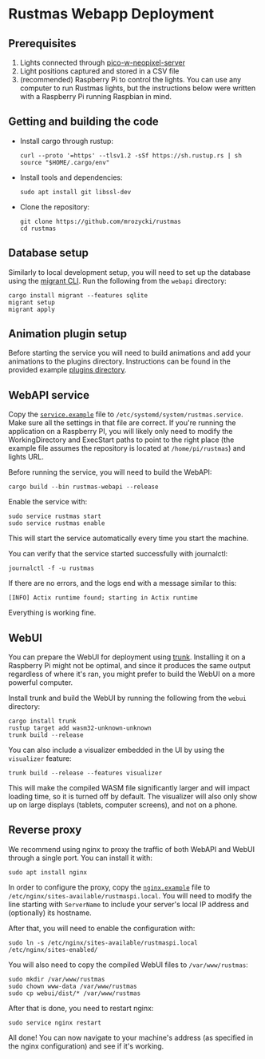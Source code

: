 Rustmas Webapp Deployment
=========================

Prerequisites
-------------

1. Lights connected through [pico-w-neopixel-server](http://github.com/krzmaz/pico-w-neopixel-server)
2. Light positions captured and stored in a CSV file
3. (recommended) Raspberry Pi to control the lights. You can use any computer to run Rustmas lights,
   but the instructions below were written with a Raspberry Pi running Raspbian in mind.

Getting and building the code
-----------------------------

* Install cargo through rustup:
  ```
  curl --proto '=https' --tlsv1.2 -sSf https://sh.rustup.rs | sh
  source "$HOME/.cargo/env"
  ```

* Install tools and dependencies:
  ```
  sudo apt install git libssl-dev
  ```

* Clone the repository:
  ```
  git clone https://github.com/mrozycki/rustmas
  cd rustmas
  ```

Database setup
--------------

Similarly to local development setup, you will need to set up the database using
the [migrant CLI](https://crates.io/crates/migrant). Run the following from the `webapi` directory:

```
cargo install migrant --features sqlite
migrant setup
migrant apply
```

Animation plugin setup
----------------------

Before starting the service you will need to build animations and add your animations
to the plugins directory. Instructions can be found in the provided example [plugins directory](../plugins/README.md).


WebAPI service
--------------

Copy the [`service.example`](deployment/service.example) file to `/etc/systemd/system/rustmas.service`.
Make sure all the settings in that file are correct. If you're running the application on
a Raspberry PI, you will likely only need to modify the WorkingDirectory and ExecStart paths to
point to the right place (the example file assumes the repository is located at `/home/pi/rustmas`)
and lights URL.

Before running the service, you will need to build the WebAPI:

```
cargo build --bin rustmas-webapi --release
```

Enable the service with:

```
sudo service rustmas start
sudo service rustmas enable
```

This will start the service automatically every time you start the machine.

You can verify that the service started successfully with journalctl:

```
journalctl -f -u rustmas
```

If there are no errors, and the logs end with a message similar to this:

```
[INFO] Actix runtime found; starting in Actix runtime
```

Everything is working fine.

WebUI
-----

You can prepare the WebUI for deployment using [trunk](http://trunkrs.dev). Installing it on
a Raspberry Pi might not be optimal, and since it produces the same output regardless of where
it's ran, you might prefer to build the WebUI on a more powerful computer.

Install trunk and build the WebUI by running the following from the `webui` directory:

```
cargo install trunk
rustup target add wasm32-unknown-unknown
trunk build --release
```

You can also include a visualizer embedded in the UI by using the `visualizer` feature:

```
trunk build --release --features visualizer
```

This will make the compiled WASM file significantly larger and will impact loading time,
so it is turned off by default. The visualizer will also only show up on large displays
(tablets, computer screens), and not on a phone.

Reverse proxy
-------------

We recommend using nginx to proxy the traffic of both WebAPI and WebUI through a single port.
You can install it with:

```
sudo apt install nginx
```

In order to configure the proxy, copy the [`nginx.example`](deployment/nginx.example) file to
`/etc/nginx/sites-available/rustmaspi.local`. You will need to modify the line starting with
`ServerName` to include your server's local IP address and (optionally) its hostname.

After that, you will need to enable the configuration with:

```
sudo ln -s /etc/nginx/sites-available/rustmaspi.local /etc/nginx/sites-enabled/
```

You will also need to copy the compiled WebUI files to `/var/www/rustmas`:

```
sudo mkdir /var/www/rustmas
sudo chown www-data /var/www/rustmas
sudo cp webui/dist/* /var/www/rustmas
```

After that is done, you need to restart nginx:

```
sudo service nginx restart
```

All done! You can now navigate to your machine's address (as specified in the nginx configuration)
and see if it's working.
